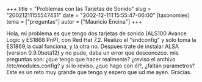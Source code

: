 +++
title = "Problemas con las Tarjetas de Sonido"
slug = "20021211155547431"
date = "2002-12-11T15:55:47-06:00"
[taxonomies]
tema = ["preguntas"]
autor = ["Mauricio Encina"]
+++

Hola, mi problema es que tengo dos tarjetas de sonido (ALS100 Avance
Logic y ES1868 PnP), con Red Hat 7.2. Realizo el &quot;sndconfig&quot; y
solo toma la ES1869,la cual funciona, y la otra no. Despues trate de
instalar ALSA (version 0.9.0beta12) y no pude, daba un error que
desconozco. mis preguntas son: ¿que tengo que hacer realmente? ¿reviso
el archivo /etc/modules.config? y si lo reviso, ¿que hago con él?,
¿faltan parametros? Este es un reto muy grande que tengo y espero que ud
me ayen. Gracias.

